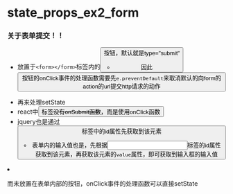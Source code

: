 
# state_props_ex2_form

### 关于表单提交！！
- 放置于`<form></form>`标签内的<button type="">按钮，默认就是type="submit"
  - 因此<button>按钮的onClick事件的处理函数需要先`e.preventDefault`来取消默认的向form的action的url提交http请求的动作
  - 再来处理setState
  - react中<button>标签~~没有onSubmit函数~~，而是使用onClick函数
  - jquery也是通过<button id="btn">标签中的id属性先获取到该元素
    - 表单内的输入值也是，先根据<input id="name" name="name">标签的id属性获取到该元素，再获取该元素的`value`属性，即可获取到输入框的输入值
  
- 而未放置在表单内部的按钮，onClick事件的处理函数可以直接setState
